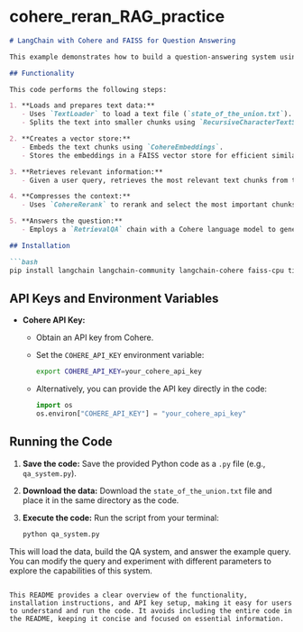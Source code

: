 # cohere_reran_RAG_practice

```markdown
# LangChain with Cohere and FAISS for Question Answering

This example demonstrates how to build a question-answering system using LangChain, Cohere, and FAISS. It leverages Cohere's large language models for embeddings and reranking, and FAISS for efficient vector search.

## Functionality

This code performs the following steps:

1. **Loads and prepares text data:**
   - Uses `TextLoader` to load a text file (`state_of_the_union.txt`).
   - Splits the text into smaller chunks using `RecursiveCharacterTextSplitter`.

2. **Creates a vector store:**
   - Embeds the text chunks using `CohereEmbeddings`.
   - Stores the embeddings in a FAISS vector store for efficient similarity search.

3. **Retrieves relevant information:**
   - Given a user query, retrieves the most relevant text chunks from the FAISS vector store.

4. **Compresses the context:**
   - Uses `CohereRerank` to rerank and select the most important chunks, reducing redundancy and noise.

5. **Answers the question:**
   - Employs a `RetrievalQA` chain with a Cohere language model to generate an answer based on the compressed context.

## Installation

```bash
pip install langchain langchain-community langchain-cohere faiss-cpu tiktoken
```

## API Keys and Environment Variables

- **Cohere API Key:**
  - Obtain an API key from Cohere.
  - Set the `COHERE_API_KEY` environment variable:

    ```bash
    export COHERE_API_KEY=your_cohere_api_key
    ```

  - Alternatively, you can provide the API key directly in the code:

    ```python
    import os
    os.environ["COHERE_API_KEY"] = "your_cohere_api_key"
    ```

## Running the Code

1. **Save the code:** Save the provided Python code as a `.py` file (e.g., `qa_system.py`).
2. **Download the data:** Download the `state_of_the_union.txt` file and place it in the same directory as the code.
3. **Execute the code:** Run the script from your terminal:

   ```bash
   python qa_system.py
   ```

This will load the data, build the QA system, and answer the example query. You can modify the query and experiment with different parameters to explore the capabilities of this system.
```

This README provides a clear overview of the functionality, installation instructions, and API key setup, making it easy for users to understand and run the code. It avoids including the entire code in the README, keeping it concise and focused on essential information.
